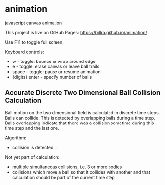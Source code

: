 # animation
javascript canvas animation

This project is live on GitHub Pages: https://billra.github.io/animation/

Use F11 to toggle full screen.

Keyboard controls:

* w - toggle: bounce or wrap around edge
* e - toggle: erase canvas or leave ball trails
* space - toggle: pause or resume animation
* {digits} enter - specify number of balls

## Accurate Discrete Two Dimensional Ball Collision Calculation

Ball motion on the two dimensional field is calculated in discrete time steps.
Balls can collide. This is detected by overlapping balls during a time step.
Balls overlapping indicate that there was a collision sometime during this time step and the last one.

Algorithm:
- collision is detected...

Not yet part of calculation:
- multiple simultaneous collisions, i.e. 3 or more bodies
- collisions which move a ball so that it collides with another and that calculation should be part of the current time step
